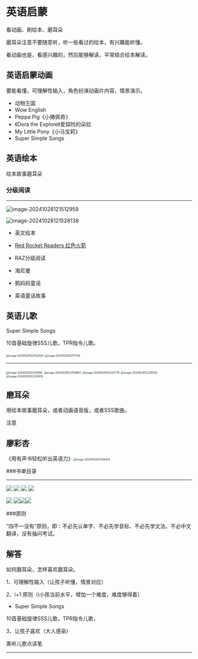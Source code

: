 # 英语启蒙

看动画、刷绘本、磨耳朵

磨耳朵注意不要随意听，听一些看过的绘本，有兴趣能听懂。

看动画也是，看感兴趣的，然后能够解读，平常结合绘本解读。

## 英语启蒙动画

要能看懂，可理解性输入，角色扮演动画片内容，情景演示。



- 动物王国
- Wow English
- Peppa Pig《小猪佩奇》
- 《Dora the Explore》爱探险的朵拉
- My Little Pony《小马宝莉》
- Super Simple Songs



## 英语绘本

绘本故事磨耳朵

### 分级阅读

------

![image-20241028121512959](https://www.ewwe.net/wiki/images\image-20241028121512959.png)

![image-20241028121528138](https://www.ewwe.net/wiki/images\image-20241028121528138.png)

- 英文绘本
- [Red Rocket Readers 红色火箭](https://flyingstartbooks.com/red-rocket/ebooks/)
- RAZ分级阅读
- 海尼曼
- 鹅妈妈童谣

- 英语童话故事

## 英语儿歌 

Super Simple Songs

10首基础旋律SSS儿歌，TPR指令儿歌。

<img src="https://www.ewwe.net/wiki/images/image-20241028122102428.png" alt="image-20241028122102428" style="zoom: 50%;" />

<img src="https://www.ewwe.net/wiki/images/image-20241028122117124.png" alt="image-20241028122117124" style="zoom:50%;" />



------

<img src="https://www.ewwe.net/wiki/images/image-20241028122141692.png" alt="image-20241028122141692" style="zoom:50%;" />



<img src="https://www.ewwe.net/wiki/images/image-20241028122150663.png" alt="image-20241028122150663" style="zoom:50%;" />



<img src="https://www.ewwe.net/wiki/images/image-20241028122203779.png" alt="image-20241028122203779" style="zoom:50%;" />



<img src="https://www.ewwe.net/wiki/images/image-20241028122218702.png" alt="image-20241028122218702" style="zoom:50%;" />

<img src="https://www.ewwe.net/wiki/images/image-20241028122239310.png" alt="image-20241028122239310" style="zoom:50%;" />






## 磨耳朵

用绘本故事磨耳朵，或者动画语音版，或者SSS歌曲。

注意

## 廖彩杏

《用有声书轻松听出英语力》<img src="G:\Github\link0502.github.io\wiki\images\image-20241028121244423.png" alt="image-20241028121244423" style="zoom:50%;" />



###书单目录

------


![](https://www.ewwe.net/wiki/images/1.png)
![](https://www.ewwe.net/wiki/images/2.png)
![](https://www.ewwe.net/wiki/images/3.png)
![](https://www.ewwe.net/wiki/images/4.png)

![](https://www.ewwe.net/wiki/images/5.png)
![](https://www.ewwe.net/wiki/images/6.png)![](https://www.ewwe.net/wiki/images/7.png)![](https://www.ewwe.net/wiki/images/8.png)

###原则

“四不一没有”原则，即：不必先认单字、不必先学音标、不必先学文法、不必中文翻译，没有抽问考试。



## 解答

如何磨耳朵，怎样喜欢磨耳朵。

1、可理解性输入（让孩子听懂，情景对应）

2、i+1 原则（i小孩当前水平，增加一个难度，难度够得着）

- Super Simple Songs

10首基础旋律SSS儿歌，TPR指令儿歌，

3、让孩子喜欢（大人感染）





熏听儿歌点读笔


------









